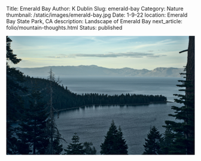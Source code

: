 Title: Emerald Bay
Author: K Dublin
Slug: emerald-bay
Category: Nature
thumbnail: /static/images/emerald-bay.jpg
Date: 1-9-22
location: Emerald Bay State Park, CA
description: Landscape of Emerald Bay
next_article: folio/mountain-thoughts.html
Status: published

<img src="../static/images/emerald-bay.jpg" alt="Landscape of Emerald Bay" width=1000px />
